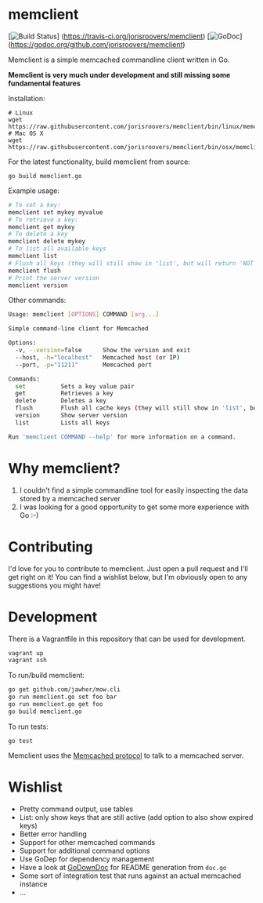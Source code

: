 # memclient #
[![Build Status](https://travis-ci.org/jorisroovers/memclient.svg?branch=master)]
(https://travis-ci.org/jorisroovers/memclient)
[![GoDoc](https://godoc.org/github.com/jorisroovers/memclient?status.svg)]
(https://godoc.org/github.com/jorisroovers/memclient)

Memclient is a simple memcached commandline client written in Go.

**Memclient is very much under development and still missing some fundamental features**

Installation:
```
# Linux
wget https://raw.githubusercontent.com/jorisroovers/memclient/bin/linux/memclient
# Mac OS X
wget https://raw.githubusercontent.com/jorisroovers/memclient/bin/osx/memclient
```
For the latest functionality, build memclient from source:
```
go build memclient.go
```

Example usage:
```bash
# To set a key:
memclient set mykey myvalue
# To retrieve a key:
memclient get mykey
# To delete a key
memclient delete mykey
# To list all available keys
memclient list
# Flush all keys (they will still show in 'list', but will return 'NOT FOUND' when fetched using 'memclient get')
memclient flush
# Print the server version
memclient version

```

Other commands:
```bash
Usage: memclient [OPTIONS] COMMAND [arg...]

Simple command-line client for Memcached

Options:
  -v, --version=false      Show the version and exit
  --host, -h="localhost"   Memcached host (or IP)
  --port, -p="11211"       Memcached port

Commands:
  set          Sets a key value pair
  get          Retrieves a key
  delete       Deletes a key
  flush        Flush all cache keys (they will still show in 'list', but will return 'NOT FOUND')
  version      Show server version
  list         Lists all keys

Run 'memclient COMMAND --help' for more information on a command.
```

# Why memclient? #
1. I couldn't find a simple commandline tool for easily inspecting the data stored by a memcached server
2. I was looking for a good opportunity to get some more experience with Go :-)

# Contributing #
I'd love for you to contribute to memclient. Just open a pull request and I'll get right on it! 
You can find a wishlist below, but I'm obviously open to any suggestions you might have!

# Development #
There is a Vagrantfile in this repository that can be used for development.

```bash  
vagrant up
vagrant ssh
```

To run/build memclient:

```bash
go get github.com/jawher/mow.cli
go run memclient.go set foo bar
go run memclient.go get foo
go build memclient.go
```

To run tests:
```
go test
```

Memclient uses the [Memcached protocol](https://github.com/memcached/memcached/blob/master/doc/protocol.txt) to
talk to a memcached server.

# Wishlist #
- Pretty command output, use tables
- List: only show keys that are still active (add option to also show expired keys)
- Better error handling
- Support for other memcached commands
- Support for additional command options
- Use GoDep for dependency management
- Have a look at [GoDownDoc](https://github.com/robertkrimen/godocdown) for README generation from ```doc.go```
- Some sort of integration test that runs against an actual memcached instance
- ...